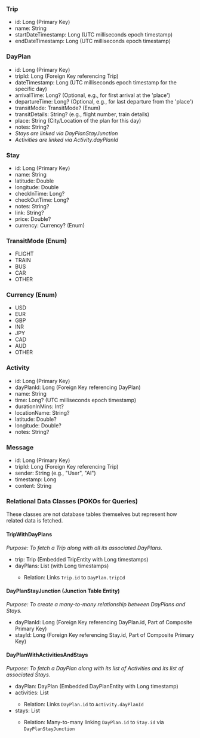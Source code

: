 ### Trip

- id: Long (Primary Key)
- name: String
- startDateTimestamp: Long (UTC milliseconds epoch timestamp)
- endDateTimestamp: Long (UTC milliseconds epoch timestamp)

### DayPlan

- id: Long (Primary Key)
- tripId: Long (Foreign Key referencing Trip)
- dateTimestamp: Long (UTC milliseconds epoch timestamp for the specific day)
- arrivalTime: Long? (Optional, e.g., for first arrival at the 'place')
- departureTime: Long? (Optional, e.g., for last departure from the 'place')
- transitMode: TransitMode? (Enum)
- transitDetails: String? (e.g., flight number, train details)
- place: String (City/Location of the plan for this day)
- notes: String?
- *Stays are linked via DayPlanStayJunction*
- *Activities are linked via Activity.dayPlanId*

### Stay

- id: Long (Primary Key)
- name: String
- latitude: Double
- longitude: Double
- checkInTime: Long?
- checkOutTime: Long?
- notes: String?
- link: String?
- price: Double?
- currency: Currency? (Enum)

### TransitMode (Enum)

- FLIGHT
- TRAIN
- BUS
- CAR
- OTHER

### Currency (Enum)

- USD
- EUR
- GBP
- INR
- JPY
- CAD
- AUD
- OTHER

### Activity

- id: Long (Primary Key)
- dayPlanId: Long (Foreign Key referencing DayPlan)
- name: String
- time: Long? (UTC milliseconds epoch timestamp)
- durationInMins: Int?
- locationName: String?
- latitude: Double?
- longitude: Double?
- notes: String?

### Message

- id: Long (Primary Key)
- tripId: Long (Foreign Key referencing Trip)
- sender: String (e.g., "User", "AI")
- timestamp: Long
- content: String

### Relational Data Classes (POKOs for Queries)

These classes are not database tables themselves but represent how related data is fetched.

#### TripWithDayPlans

*Purpose: To fetch a Trip along with all its associated DayPlans.*
- trip: Trip (Embedded TripEntity with Long timestamps)
- dayPlans: List<DayPlanEntity> (with Long timestamps)
    - Relation: Links `Trip.id` to `DayPlan.tripId`

#### DayPlanStayJunction (Junction Table Entity)

*Purpose: To create a many-to-many relationship between DayPlans and Stays.*
- dayPlanId: Long (Foreign Key referencing DayPlan.id, Part of Composite Primary Key)
- stayId: Long (Foreign Key referencing Stay.id, Part of Composite Primary Key)

#### DayPlanWithActivitiesAndStays

*Purpose: To fetch a DayPlan along with its list of Activities and its list of associated Stays.*
- dayPlan: DayPlan (Embedded DayPlanEntity with Long timestamp)
- activities: List<ActivityEntity>
    - Relation: Links `DayPlan.id` to `Activity.dayPlanId`
- stays: List<StayEntity>
    - Relation: Many-to-many linking `DayPlan.id` to `Stay.id` via `DayPlanStayJunction`
